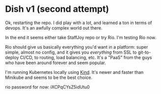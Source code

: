 # Dish v1 (second attempt)

Ok, restarting the repo. I did play with a lot, and learned a ton in terms of devops. It's an awfully complex world out there.

In the end it seems either take StaffJoy repo or try Rio. I'm testing Rio now.

Rio should give us basically everything you'd want in a platform: super simple, almost no config, and it gives you *everything* from SSL to git-to-deploy CI/CD, to routing, load balancing, etc. It's a "PaaS" from the guys who have been around forever and seem popular.

I'm running Kubernetes locally using [Kind](https://kind.sigs.k8s.io/). It's newer and faster than Minikube and seems to be the best choice.


rio password for now:
iXCPqCYsZ5idUtu0

